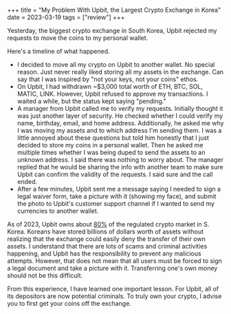 +++
title = "My Problem With Upbit, the Largest Crypto Exchange in Korea"
date = 2023-03-19
tags = ["review"]
+++

Yesterday, the biggest crypto exchange in South Korea, Upbit rejected my requests to move the coins to my personal wallet.

Here's a timeline of what happened.

* I decided to move all my crypto on Upbit to another wallet. No special reason. Just never really liked storing all my assets in the exchange. Can say that I was inspired by "not your keys, not your coins" ethos.
* On Upbit, I had withdrawn ~$3,000 total worth of ETH, BTC, SOL, MATIC, LINK. However, Upbit refused to approve my transactions. I waited a while, but the status kept saying "pending."
* A manager from Upbit called me to verify my requests. Initially thought it was just another layer of security. He checked whether I could verify my name, birthday, email, and home address. Additionally, he asked me why I was moving my assets and to which address I'm sending them. I was a little annoyed about these questions but told him honestly that I just decided to store my coins in a personal wallet. Then he asked me multiple times whether I was being duped to send the assets to an unknown address. I said there was nothing to worry about. The manager replied that he would be sharing the info with another team to make sure Upbit can confirm the validity of the requests. I said sure and the call ended.
* After a few minutes, Upbit sent me a message saying I needed to sign a legal waiver form, take a picture with it (showing my face), and submit the photo to Upbit's customer support channel if I wanted to send my currencies to another wallet.

As of 2023, Upbit owns about [80%](https://www.etoday.co.kr/news/view/2231722) of the regulated crypto market in S. Korea. Koreans have stored billions of dollars worth of assets without realizing that the exchange could easily deny the transfer of their own assets. I understand that there are lots of scams and criminal activities happening, and Upbit has the responsibility to prevent any malicious attempts. However, that does not mean that all users must be forced to sign a legal document and take a picture with it. Transferring one's own money should not be this difficult.

From this experience, I have learned one important lesson. For Upbit, all of its depositors are now potential criminals. To truly own your crypto, I advise you to first get your coins off the exchange.